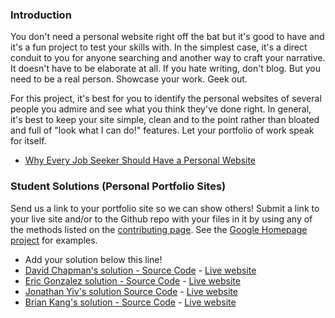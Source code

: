 ### Introduction

You don't need a personal website right off the bat but it's good to have and it's a fun project to test your skills with.  In the simplest case, it's a direct conduit to you for anyone searching and another way to craft your narrative.  It doesn't have to be elaborate at all.  If you hate writing, don't blog.  But you need to be a real person.  Showcase your work.  Geek out.

For this project, it's best for you to identify the personal websites of several people you admire and see what you think they've done right.  In general, it's best to keep your site simple, clean and to the point rather than bloated and full of "look what I can do!" features.  Let your portfolio of work speak for itself.

* [Why Every Job Seeker Should Have a Personal Website](http://www.forbes.com/sites/jacquelynsmith/2013/04/26/why-every-job-seeker-should-have-a-personal-website-and-what-it-should-include/)

### Student Solutions (Personal Portfolio Sites)
Send us a link to your portfolio site so we can show others! Submit a link to your live site and/or to the Github repo with your files in it by using any of the methods listed on the [contributing page](http://github.com/TheOdinProject/curriculum/blob/master/contributing.md).  See the [Google Homepage project](/courses/web-development-101/lessons/html-css) for examples.

* Add your solution below this line!
* [David Chapman's solution - Source Code](https://github.com/davidchappy/wp-portfoliosite) - [Live website](http://portfolio.dachapman.com/)
* [Eric Gonzalez solution - Source Code](https://github.com/Twinpair/Personal-Website) - [Live website](https://www.eric-gonzalez.com/)
* [Jonathan Yiv's solution Source Code](https://github.com/JonathanYiv/jonathanyiv.github.io) - [Live website](https://jonathanyiv.github.io)
* [Brian Kang's solution - Source Code](https://github.com/bhkangw/PersonalPortfolio) - [Live website](https://www.briankang.co/)
